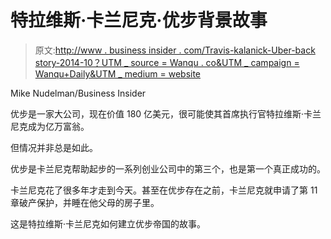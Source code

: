 # 特拉维斯·卡兰尼克·优步背景故事

> 原文:[http://www . business insider . com/Travis-kalanick-Uber-back story-2014-10？UTM _ source = Wanqu . co&UTM _ campaign = Wanqu+Daily&UTM _ medium = website](http://www.businessinsider.com/travis-kalanick-uber-backstory-2014-10?utm_source=wanqu.co&utm_campaign=Wanqu+Daily&utm_medium=website)

Mike Nudelman/Business Insider

优步是一家大公司，现在价值 180 亿美元，很可能使其首席执行官特拉维斯·卡兰尼克成为亿万富翁。

但情况并非总是如此。

优步是卡兰尼克帮助起步的一系列创业公司中的第三个，也是第一个真正成功的。

卡兰尼克花了很多年才走到今天。甚至在优步存在之前，卡兰尼克就申请了第 11 章破产保护，并睡在他父母的房子里。

这是特拉维斯·卡兰尼克如何建立优步帝国的故事。